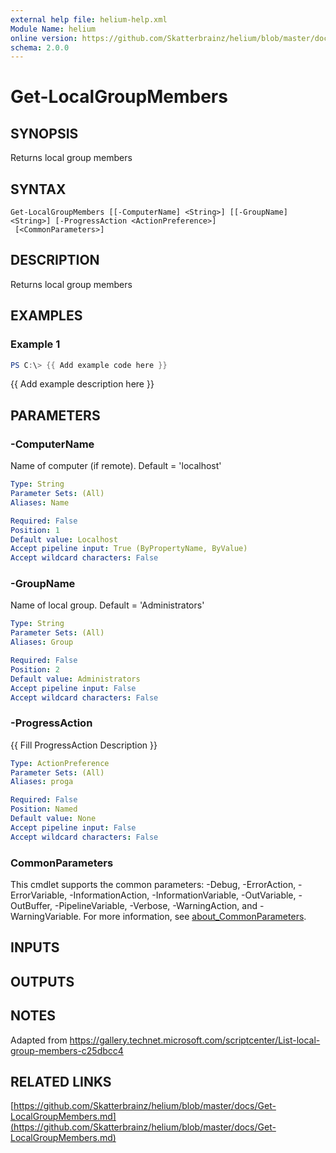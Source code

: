 ```yaml
---
external help file: helium-help.xml
Module Name: helium
online version: https://github.com/Skatterbrainz/helium/blob/master/docs/Get-LocalGroupMembers.md
schema: 2.0.0
---
```


# Get-LocalGroupMembers

## SYNOPSIS
Returns local group members

## SYNTAX

```
Get-LocalGroupMembers [[-ComputerName] <String>] [[-GroupName] <String>] [-ProgressAction <ActionPreference>]
 [<CommonParameters>]
```

## DESCRIPTION
Returns local group members

## EXAMPLES

### Example 1
```powershell
PS C:\> {{ Add example code here }}
```

{{ Add example description here }}

## PARAMETERS

### -ComputerName
Name of computer (if remote).
Default = 'localhost'

```yaml
Type: String
Parameter Sets: (All)
Aliases: Name

Required: False
Position: 1
Default value: Localhost
Accept pipeline input: True (ByPropertyName, ByValue)
Accept wildcard characters: False
```

### -GroupName
Name of local group.
Default = 'Administrators'

```yaml
Type: String
Parameter Sets: (All)
Aliases: Group

Required: False
Position: 2
Default value: Administrators
Accept pipeline input: False
Accept wildcard characters: False
```

### -ProgressAction
{{ Fill ProgressAction Description }}

```yaml
Type: ActionPreference
Parameter Sets: (All)
Aliases: proga

Required: False
Position: Named
Default value: None
Accept pipeline input: False
Accept wildcard characters: False
```

### CommonParameters
This cmdlet supports the common parameters: -Debug, -ErrorAction, -ErrorVariable, -InformationAction, -InformationVariable, -OutVariable, -OutBuffer, -PipelineVariable, -Verbose, -WarningAction, and -WarningVariable. For more information, see [about_CommonParameters](http://go.microsoft.com/fwlink/?LinkID=113216).

## INPUTS

## OUTPUTS

## NOTES
Adapted from https://gallery.technet.microsoft.com/scriptcenter/List-local-group-members-c25dbcc4

## RELATED LINKS

[https://github.com/Skatterbrainz/helium/blob/master/docs/Get-LocalGroupMembers.md](https://github.com/Skatterbrainz/helium/blob/master/docs/Get-LocalGroupMembers.md)

